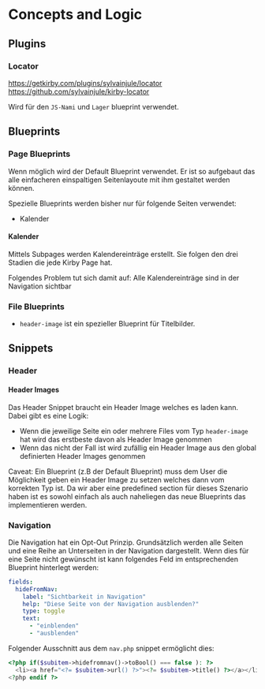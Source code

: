 # Concepts and Logic

## Plugins

### Locator
https://getkirby.com/plugins/sylvainjule/locator
https://github.com/sylvainjule/kirby-locator

Wird für den `JS-Nami` und `Lager` blueprint verwendet.

## Blueprints

### Page Blueprints
Wenn möglich wird der Default Blueprint verwendet. Er ist so aufgebaut das alle einfacheren einspaltigen Seitenlayoute mit ihm gestaltet werden können.

Spezielle Blueprints werden bisher nur für folgende Seiten verwendet:
- Kalender

#### Kalender
Mittels Subpages werden Kalendereinträge erstellt. Sie folgen den drei Stadien die jede Kirby Page hat.

Folgendes Problem tut sich damit auf: Alle Kalendereinträge sind in der Navigation sichtbar

### File Blueprints
- `header-image` ist ein spezieller Blueprint für Titelbilder.

## Snippets

### Header

#### Header Images
Das Header Snippet braucht ein Header Image welches es laden kann. Dabei gibt es eine Logik:
- Wenn die jeweilige Seite ein oder mehrere Files vom Typ `header-image` hat wird das erstbeste davon als Header Image genommen
- Wenn das nicht der Fall ist wird zufällig ein Header Image aus den global definierten Header Images genommen

Caveat: Ein Blueprint (z.B der Default Blueprint) muss dem User die Möglichkeit geben ein Header Image zu setzen welches dann vom korrekten Typ ist. Da wir aber eine predefined section für dieses Szenario haben ist es sowohl einfach als auch naheliegen das neue Blueprints das implementieren werden.

### Navigation
Die Navigation hat ein Opt-Out Prinzip. Grundsätzlich werden alle Seiten und eine Reihe an Unterseiten in der Navigation dargestellt. Wenn dies für eine Seite nicht gewünscht ist kann folgendes Feld im entsprechenden Blueprint hinterlegt werden:
```yaml
fields:
  hideFromNav:
    label: "Sichtbarkeit in Navigation"
    help: "Diese Seite von der Navigation ausblenden?"
    type: toggle
    text: 
      - "einblenden"
      - "ausblenden"
```

Folgender Ausschnitt aus dem `nav.php` snippet ermöglicht dies:
```php
<?php if($subitem->hidefromnav()->toBool() === false ): ?>
  <li><a href="<?= $subitem->url() ?>"><?= $subitem->title() ?></a></li>
<?php endif ?>
```